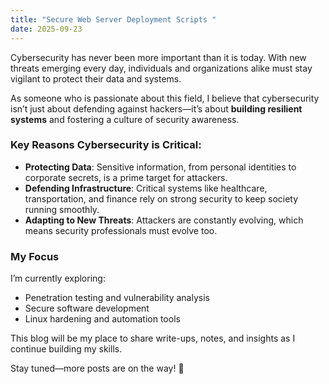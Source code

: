 ```yaml
---
title: "Secure Web Server Deployment Scripts "
date: 2025-09-23
---
```


Cybersecurity has never been more important than it is today. With new threats emerging every day, individuals and organizations alike must stay vigilant to protect their data and systems.  

As someone who is passionate about this field, I believe that cybersecurity isn’t just about defending against hackers—it’s about **building resilient systems** and fostering a culture of security awareness.  

### Key Reasons Cybersecurity is Critical:
- **Protecting Data**: Sensitive information, from personal identities to corporate secrets, is a prime target for attackers.  
- **Defending Infrastructure**: Critical systems like healthcare, transportation, and finance rely on strong security to keep society running smoothly.  
- **Adapting to New Threats**: Attackers are constantly evolving, which means security professionals must evolve too.  

### My Focus
I’m currently exploring:
- Penetration testing and vulnerability analysis  
- Secure software development  
- Linux hardening and automation tools  

This blog will be my place to share write-ups, notes, and insights as I continue building my skills.  

Stay tuned—more posts are on the way! 🚀
